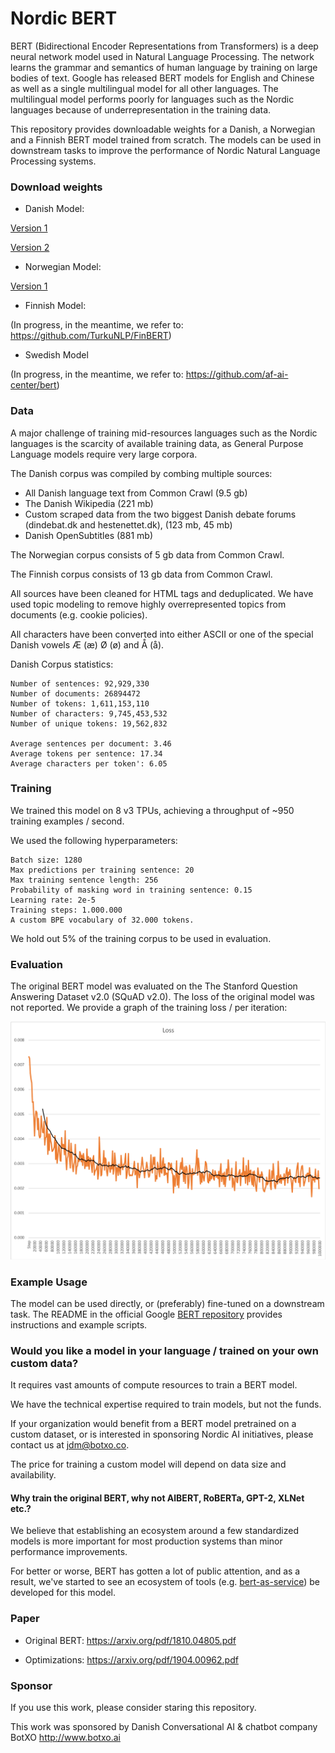 Nordic BERT
============

BERT (Bidirectional Encoder Representations from Transformers) is a deep neural network model used in Natural Language Processing. The network learns the grammar and semantics of human language by training on large bodies of text. Google has released BERT models for English and Chinese as well as a single multilingual model for all other languages. The multilingual model performs poorly for languages such as the Nordic languages because of underrepresentation in the training data.

This repository provides downloadable weights for a Danish, a Norwegian and a Finnish BERT model trained from scratch. The models can be used in downstream tasks to improve the performance of Nordic Natural Language Processing systems.

### Download weights

- Danish Model:

[Version 1](https://www.dropbox.com/s/b2ycb6l3icla0m1/danish_bert_uncased.zip?dl=1)

[Version 2](https://www.dropbox.com/s/19cjaoqvv2jicq9/danish_bert_uncased_v2.zip?dl=1)

- Norwegian Model:

[Version 1](https://www.dropbox.com/s/avlcftcfm9k6gp0/norwegian_bert_uncased.zip?dl=1)

- Finnish Model:

(In progress, in the meantime, we refer to: https://github.com/TurkuNLP/FinBERT)

- Swedish Model

(In progress, in the meantime, we refer to: https://github.com/af-ai-center/bert)

### Data

A major challenge of training mid-resources languages such as the Nordic languages is the scarcity of available training data, as General Purpose Language models require very large corpora.

The Danish corpus was compiled by combing multiple sources:

- All Danish language text from Common Crawl (9.5 gb)
- The Danish Wikipedia (221 mb)
- Custom scraped data from the two biggest Danish debate forums (dindebat.dk and hestenettet.dk), (123 mb, 45 mb)
- Danish OpenSubtitles (881 mb)

The Norwegian corpus consists of 5 gb data from Common Crawl.

The Finnish corpus consists of 13 gb data from Common Crawl.

All sources have been cleaned for HTML tags and deduplicated. We have used topic modeling to remove highly overrepresented topics from documents (e.g. cookie policies).

All characters have been converted into either ASCII or one of the special Danish vowels Æ (æ) Ø (ø) and Å (å).

Danish Corpus statistics:

```
Number of sentences: 92,929,330
Number of documents: 26894472
Number of tokens: 1,611,153,110
Number of characters: 9,745,453,532
Number of unique tokens: 19,562,832

Average sentences per document: 3.46
Average tokens per sentence: 17.34
Average characters per token': 6.05
```

### Training

We trained this model on 8 v3 TPUs, achieving a throughput of ~950 training examples / second.

We used the following hyperparameters:

```
Batch size: 1280
Max predictions per training sentence: 20
Max training sentence length: 256
Probability of masking word in training sentence: 0.15
Learning rate: 2e-5
Training steps: 1.000.000
A custom BPE vocabulary of 32.000 tokens.
```

We hold out 5% of the training corpus to be used in evaluation.

### Evaluation

The original BERT model was evaluated on the The Stanford Question Answering Dataset v2.0 (SQuAD v2.0). The loss of the original model was not reported. We provide a graph of the training loss / per iteration:

![BERT Loss](/img/BERT%20loss.png)

### Example Usage

The model can be used directly, or (preferably) fine-tuned on a downstream task. The README in the official Google [BERT repository](https://github.com/google-research/bert) provides instructions and example scripts.

### Would you like a model in your language / trained on your own custom data?

It requires vast amounts of compute resources to train a BERT model.

We have the technical expertise required to train models, but not the funds.

If your organization would benefit from a BERT model pretrained on a custom dataset, or is interested in sponsoring Nordic AI initiatives, please contact us at jdm@botxo.co.

The price for training a custom model will depend on data size and availability.

#### Why train the original BERT, why not AlBERT, RoBERTa, GPT-2, XLNet etc.?

We believe that establishing an ecosystem around a few standardized models is more important
for most production systems than minor performance improvements.

For better or worse, BERT has gotten a lot of public attention, and as a result, we've started to see an ecosystem of tools
(e.g. [bert-as-service](https://github.com/hanxiao/bert-as-service)) be developed for this model.

### Paper

- Original BERT: https://arxiv.org/pdf/1810.04805.pdf

- Optimizations: https://arxiv.org/pdf/1904.00962.pdf

### Sponsor

If you use this work, please consider staring this repository.

This work was sponsored by Danish Conversational AI & chatbot company BotXO
http://www.botxo.ai
